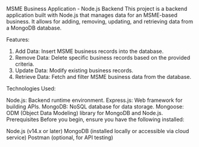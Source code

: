 MSME Business Application - Node.js Backend
This project is a backend application built with Node.js that manages data for an MSME-based business. It allows for adding, removing, updating, and retrieving data from a MongoDB database.

Features:

1. Add Data: Insert MSME business records into the database.
2. Remove Data: Delete specific business records based on the provided criteria.
3. Update Data: Modify existing business records.
4. Retrieve Data: Fetch and filter MSME business data from the database.

Technologies Used:

Node.js: Backend runtime environment.
Express.js: Web framework for building APIs.
MongoDB: NoSQL database for data storage.
Mongoose: ODM (Object Data Modeling) library for MongoDB and Node.js.
Prerequisites
Before you begin, ensure you have the following installed:

Node.js (v14.x or later)
MongoDB (installed locally or accessible via cloud service)
Postman (optional, for API testing)
